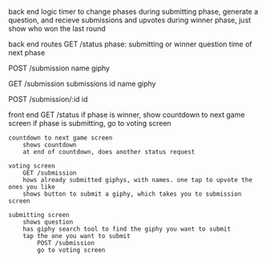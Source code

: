 back end logic
	timer to change phases
	during submitting phase, generate a question, and recieve submissions and upvotes
	during winner phase, just show who won the last round


back end routes
GET /status
	phase: submitting or winner
	question
	time of next phase

POST /submission
	name
	giphy

GET /submission
	submissions
		id
		name
		giphy

POST /submission/:id
	id


front end
	GET /status
		if phase is winner, show countdown to next game screen
		if phase is submitting, go to voting screen

	countdown to next game screen
		shows countdown
		at end of countdown, does another status request

	voting screen
		GET /submission
		hows already submitted giphys, with names. one tap to upvote the ones you like
		shows button to submit a giphy, which takes you to submission screen

	submitting screen
		shows question
		has giphy search tool to find the giphy you want to submit
		tap the one you want to submit
			POST /submission
			go to voting screen